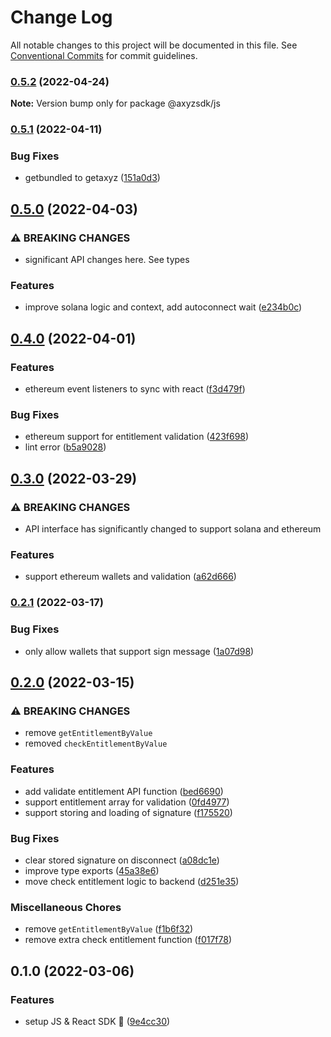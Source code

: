 # Change Log

All notable changes to this project will be documented in this file.
See [Conventional Commits](https://conventionalcommits.org) for commit guidelines.

### [0.5.2](https://github.com/get-bundled/axyz-sdk/compare/@axyzsdk/js@0.5.1...@axyzsdk/js@0.5.2) (2022-04-24)

**Note:** Version bump only for package @axyzsdk/js





### [0.5.1](https://github.com/get-bundled/axyz-sdk/compare/@axyzsdk/js@0.5.0...@axyzsdk/js@0.5.1) (2022-04-11)


### Bug Fixes

* getbundled to getaxyz ([151a0d3](https://github.com/get-bundled/axyz-sdk/commit/151a0d393651bfe5afdfa72ba6d10a9e4e1379f2))



## [0.5.0](https://github.com/get-bundled/axyz-sdk/compare/@axyzsdk/js@0.4.0...@axyzsdk/js@0.5.0) (2022-04-03)


### ⚠ BREAKING CHANGES

* significant API changes here. See types

### Features

* improve solana logic and context, add autoconnect wait ([e234b0c](https://github.com/get-bundled/axyz-sdk/commit/e234b0cbe319d7b4ba5bd29c5361dc1d6622d326))



## [0.4.0](https://github.com/get-bundled/axyz-sdk/compare/@axyzsdk/js@0.3.0...@axyzsdk/js@0.4.0) (2022-04-01)


### Features

* ethereum event listeners to sync with react ([f3d479f](https://github.com/get-bundled/axyz-sdk/commit/f3d479f3e099e185d49a2c683e3ba97893c56270))


### Bug Fixes

* ethereum support for entitlement validation ([423f698](https://github.com/get-bundled/axyz-sdk/commit/423f6980ddb2ccbb44dd5cae1460fd727af6f829))
* lint error ([b5a9028](https://github.com/get-bundled/axyz-sdk/commit/b5a902823ad7a76ab995c5df60dfe38f05544b35))



## [0.3.0](https://github.com/get-bundled/axyz-sdk/compare/@axyzsdk/js@0.2.1...@axyzsdk/js@0.3.0) (2022-03-29)


### ⚠ BREAKING CHANGES

* API interface has significantly changed to support solana and ethereum

### Features

* support ethereum wallets and validation ([a62d666](https://github.com/get-bundled/axyz-sdk/commit/a62d6660ecf93cba74091d938096c6aa10aa6d96))



### [0.2.1](https://github.com/get-bundled/axyz-sdk/compare/@axyzsdk/js@0.2.0...@axyzsdk/js@0.2.1) (2022-03-17)


### Bug Fixes

* only allow wallets that support sign message ([1a07d98](https://github.com/get-bundled/axyz-sdk/commit/1a07d98038ae7ccd17564db0ac63f11064eefe5d))



## [0.2.0](https://github.com/get-bundled/axyz-sdk/compare/@axyzsdk/js@0.1.0...@axyzsdk/js@0.2.0) (2022-03-15)


### ⚠ BREAKING CHANGES

* remove `getEntitlementByValue`
* removed `checkEntitlementByValue`

### Features

* add validate entitlement API function ([bed6690](https://github.com/get-bundled/axyz-sdk/commit/bed66905a4ea13764c9721b40751d01f3c1ebad3))
* support entitlement array for validation ([0fd4977](https://github.com/get-bundled/axyz-sdk/commit/0fd497792130bfa160dceb74bb3aef43177acc90))
* support storing and loading of signature ([f175520](https://github.com/get-bundled/axyz-sdk/commit/f1755201d0d67d2f78188b5370119067d86096de))


### Bug Fixes

* clear stored signature on disconnect ([a08dc1e](https://github.com/get-bundled/axyz-sdk/commit/a08dc1e8a8f31437b53c4aa84d05125044e56aaa))
* improve type exports ([45a38e6](https://github.com/get-bundled/axyz-sdk/commit/45a38e627aeba5658c10d689550977b3ea7e8062))
* move check entitlement logic to backend ([d251e35](https://github.com/get-bundled/axyz-sdk/commit/d251e35e5d14ba290dc2d73ab8ec0c4c105fe92c))


### Miscellaneous Chores

* remove `getEntitlementByValue` ([f1b6f32](https://github.com/get-bundled/axyz-sdk/commit/f1b6f327089ea4bf990ba13f0d85d048e8ee66a2))
* remove extra check entitlement function ([f017f78](https://github.com/get-bundled/axyz-sdk/commit/f017f782e02fadde3c69a080c4a4aff0cb23f826))



## 0.1.0 (2022-03-06)


### Features

* setup JS & React SDK :sunrise: ([9e4cc30](https://github.com/get-bundled/axyz-sdk/commit/9e4cc3072840e179c9b5047c62b39444bf5c5c20))
